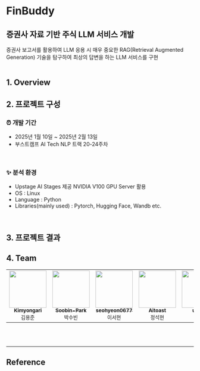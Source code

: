 # FinBuddy
## 증권사 자료 기반 주식 LLM 서비스 개발
증권사 보고서를 활용하여 LLM 응용 시 매우 중요한 RAG(Retrieval Augmented Generation) 기술을 탐구하여 최상의 답변을 하는 LLM 서비스를 구현
<br><br>
## 1. Overview

## 2. 프로젝트 구성

### ⏰ 개발 기간
- 2025년 1월 10일 ~ 2025년 2월 13일
- 부스트캠프 AI Tech NLP 트랙 20-24주차 
<br>

### ✨ 분석 환경
- Upstage AI Stages 제공 NVIDIA V100 GPU Server 활용
- OS : Linux
- Language : Python
- Libraries(mainly used) : Pytorch, Hugging Face, Wandb etc.
<br>

## 3. 프로젝트 결과

## 4. Team
<table>
    <tbody>
        <tr>
            <td align="center">
                <a href="https://github.com/Kimyongari">
                    <img src="https://github.com/Kimyongari.png" width="100px;" alt=""/><br />
                    <sub><b>Kimyongari</b></sub>
                </a><br />
                <sub>김용준</sub>
            </td>
            <td align="center">
                <a href="https://github.com/Soobin-Park">
                    <img src="https://github.com/Soobin-Park.png" width="100px;" alt=""/><br />
                    <sub><b>Soobin-Park</b></sub>
                </a><br />
                <sub>박수빈</sub>
            </td>
            <td align="center">
                <a href="https://github.com/seohyeon0677">
                    <img src="https://github.com/seohyeon0677.png" width="100px;" alt=""/><br />
                    <sub><b>seohyeon0677</b></sub>
                </a><br />
                <sub>이서현</sub>
            </td>
            <td align="center">
                <a href="https://github.com/Aitoast">
                    <img src="https://github.com/Aitoast.png" width="100px;" alt=""/><br />
                    <sub><b>Aitoast</b></sub>
                </a><br />
                <sub>정석현</sub>
            </td>
            <td align="center">
                <a href="https://github.com/uzlnee">
                    <img src="https://github.com/uzlnee.png" width="100px;" alt=""/><br />
                    <sub><b>uzlnee</b></sub>
                </a><br />
                <sub>정유진</sub>
            </td>
        </tr>
    </tbody>
</table>
<br><br>

---

## Reference
